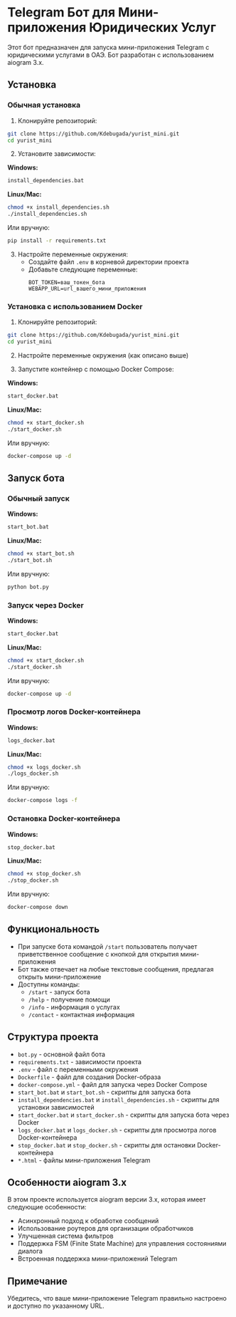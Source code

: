 # Telegram Бот для Мини-приложения Юридических Услуг

Этот бот предназначен для запуска мини-приложения Telegram с юридическими услугами в ОАЭ. Бот разработан с использованием aiogram 3.x.

## Установка

### Обычная установка

1. Клонируйте репозиторий:
```bash
git clone https://github.com/Kdebugada/yurist_mini.git
cd yurist_mini
```

2. Установите зависимости:

**Windows:**
```bash
install_dependencies.bat
```

**Linux/Mac:**
```bash
chmod +x install_dependencies.sh
./install_dependencies.sh
```

Или вручную:
```bash
pip install -r requirements.txt
```

3. Настройте переменные окружения:
   - Создайте файл `.env` в корневой директории проекта
   - Добавьте следующие переменные:
     ```
     BOT_TOKEN=ваш_токен_бота
     WEBAPP_URL=url_вашего_мини_приложения
     ```

### Установка с использованием Docker

1. Клонируйте репозиторий:
```bash
git clone https://github.com/Kdebugada/yurist_mini.git
cd yurist_mini
```

2. Настройте переменные окружения (как описано выше)

3. Запустите контейнер с помощью Docker Compose:

**Windows:**
```bash
start_docker.bat
```

**Linux/Mac:**
```bash
chmod +x start_docker.sh
./start_docker.sh
```

Или вручную:
```bash
docker-compose up -d
```

## Запуск бота

### Обычный запуск

**Windows:**
```bash
start_bot.bat
```

**Linux/Mac:**
```bash
chmod +x start_bot.sh
./start_bot.sh
```

Или вручную:
```bash
python bot.py
```

### Запуск через Docker

**Windows:**
```bash
start_docker.bat
```

**Linux/Mac:**
```bash
chmod +x start_docker.sh
./start_docker.sh
```

Или вручную:
```bash
docker-compose up -d
```

### Просмотр логов Docker-контейнера

**Windows:**
```bash
logs_docker.bat
```

**Linux/Mac:**
```bash
chmod +x logs_docker.sh
./logs_docker.sh
```

Или вручную:
```bash
docker-compose logs -f
```

### Остановка Docker-контейнера

**Windows:**
```bash
stop_docker.bat
```

**Linux/Mac:**
```bash
chmod +x stop_docker.sh
./stop_docker.sh
```

Или вручную:
```bash
docker-compose down
```

## Функциональность

- При запуске бота командой `/start` пользователь получает приветственное сообщение с кнопкой для открытия мини-приложения
- Бот также отвечает на любые текстовые сообщения, предлагая открыть мини-приложение
- Доступны команды:
  - `/start` - запуск бота
  - `/help` - получение помощи
  - `/info` - информация о услугах
  - `/contact` - контактная информация

## Структура проекта

- `bot.py` - основной файл бота
- `requirements.txt` - зависимости проекта
- `.env` - файл с переменными окружения
- `Dockerfile` - файл для создания Docker-образа
- `docker-compose.yml` - файл для запуска через Docker Compose
- `start_bot.bat` и `start_bot.sh` - скрипты для запуска бота
- `install_dependencies.bat` и `install_dependencies.sh` - скрипты для установки зависимостей
- `start_docker.bat` и `start_docker.sh` - скрипты для запуска бота через Docker
- `logs_docker.bat` и `logs_docker.sh` - скрипты для просмотра логов Docker-контейнера
- `stop_docker.bat` и `stop_docker.sh` - скрипты для остановки Docker-контейнера
- `*.html` - файлы мини-приложения Telegram

## Особенности aiogram 3.x

В этом проекте используется aiogram версии 3.x, которая имеет следующие особенности:
- Асинхронный подход к обработке сообщений
- Использование роутеров для организации обработчиков
- Улучшенная система фильтров
- Поддержка FSM (Finite State Machine) для управления состояниями диалога
- Встроенная поддержка мини-приложений Telegram

## Примечание

Убедитесь, что ваше мини-приложение Telegram правильно настроено и доступно по указанному URL. 